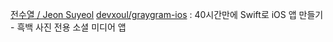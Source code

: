 [전수열 / Jeon Suyeol]()
[devxoul/graygram-ios](https://github.com/devxoul/graygram-ios) : 40시간만에 Swift로 iOS 앱 만들기 - 흑백 사진 전용 소셜 미디어 앱 